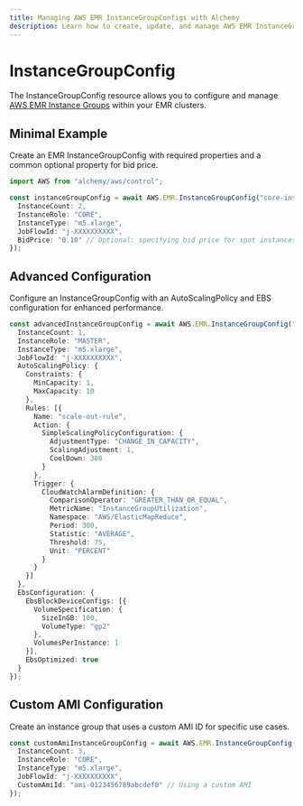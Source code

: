 ```yaml
---
title: Managing AWS EMR InstanceGroupConfigs with Alchemy
description: Learn how to create, update, and manage AWS EMR InstanceGroupConfigs using Alchemy Cloud Control.
---
```


# InstanceGroupConfig

The InstanceGroupConfig resource allows you to configure and manage [AWS EMR Instance Groups](https://docs.aws.amazon.com/emr/latest/userguide/) within your EMR clusters.

## Minimal Example

Create an EMR InstanceGroupConfig with required properties and a common optional property for bid price.

```ts
import AWS from "alchemy/aws/control";

const instanceGroupConfig = await AWS.EMR.InstanceGroupConfig("core-instance-group", {
  InstanceCount: 2,
  InstanceRole: "CORE",
  InstanceType: "m5.xlarge",
  JobFlowId: "j-XXXXXXXXXX",
  BidPrice: "0.10" // Optional: specifying bid price for spot instances
});
```

## Advanced Configuration

Configure an InstanceGroupConfig with an AutoScalingPolicy and EBS configuration for enhanced performance.

```ts
const advancedInstanceGroupConfig = await AWS.EMR.InstanceGroupConfig("master-instance-group", {
  InstanceCount: 1,
  InstanceRole: "MASTER",
  InstanceType: "m5.xlarge",
  JobFlowId: "j-XXXXXXXXXX",
  AutoScalingPolicy: {
    Constraints: {
      MinCapacity: 1,
      MaxCapacity: 10
    },
    Rules: [{
      Name: "scale-out-rule",
      Action: {
        SimpleScalingPolicyConfiguration: {
          AdjustmentType: "CHANGE_IN_CAPACITY",
          ScalingAdjustment: 1,
          CoolDown: 300
        }
      },
      Trigger: {
        CloudWatchAlarmDefinition: {
          ComparisonOperator: "GREATER_THAN_OR_EQUAL",
          MetricName: "InstanceGroupUtilization",
          Namespace: "AWS/ElasticMapReduce",
          Period: 300,
          Statistic: "AVERAGE",
          Threshold: 75,
          Unit: "PERCENT"
        }
      }
    }]
  },
  EbsConfiguration: {
    EbsBlockDeviceConfigs: [{
      VolumeSpecification: {
        SizeInGB: 100,
        VolumeType: "gp2"
      },
      VolumesPerInstance: 1
    }],
    EbsOptimized: true
  }
});
```

## Custom AMI Configuration

Create an instance group that uses a custom AMI ID for specific use cases.

```ts
const customAmiInstanceGroupConfig = await AWS.EMR.InstanceGroupConfig("custom-ami-instance-group", {
  InstanceCount: 3,
  InstanceRole: "CORE",
  InstanceType: "m5.xlarge",
  JobFlowId: "j-XXXXXXXXXX",
  CustomAmiId: "ami-0123456789abcdef0" // Using a custom AMI
});
```